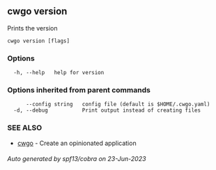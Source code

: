 ## cwgo version

Prints the version

```
cwgo version [flags]
```

### Options

```
  -h, --help   help for version
```

### Options inherited from parent commands

```
      --config string   config file (default is $HOME/.cwgo.yaml)
  -d, --debug           Print output instead of creating files
```

### SEE ALSO

* [cwgo](cwgo.md)	 - Create an opinionated application

###### Auto generated by spf13/cobra on 23-Jun-2023
